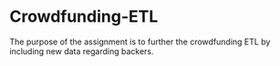# Crowdfunding-ETL
The purpose of the assignment is to further the crowdfunding ETL by including new data regarding backers.

